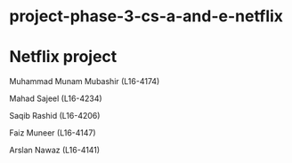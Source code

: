 # project-phase-3-cs-a-and-e-netflix

# Netflix project

Muhammad Munam Mubashir (L16-4174)

Mahad Sajeel (L16-4234)

Saqib Rashid (L16-4206)

Faiz Muneer (L16-4147)

Arslan Nawaz (L16-4141)
